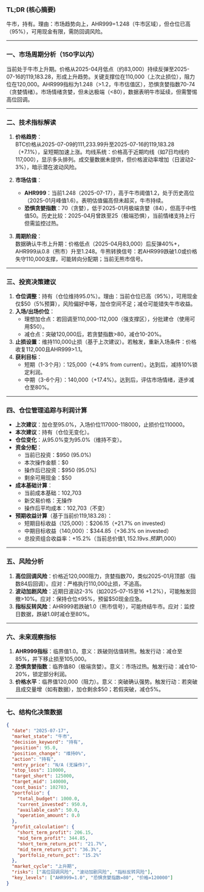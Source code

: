 ### TL;DR (核心摘要)  
牛市，持有。理由：市场趋势向上，AHR999=1.248（牛市区域），但仓位已高（95%），可用现金有限，需防回调风险。

---

### 一、市场周期分析（150字以内）  
当前处于牛市上升期。价格从2025-04月低点（约83,000）持续反弹至2025-07-16的119,183.28，形成上升趋势。关键支撑位在110,000（上次止损位），阻力位在120,000。AHR999指标为1.248（>1.2，牛市估值区），恐惧贪婪指数70-74（贪婪情绪）。市场情绪贪婪，但未达极端（<80），数据表明牛市延续，但需警惕高位回调。

---

### 二、技术指标解读  
1. **价格趋势**：  
   BTC价格从2025-07-09的111,233.99升至2025-07-16的119,183.28（+7.1%），呈短期加速上涨。均线系统：价格高于近期均线（如7日均线约117,000），显示多头排列。成交量数据未提供，但价格波动率增加（日波动2-3%），暗示潜在波动风险。

2. **市场估值**：  
   - **AHR999**：当前1.248（2025-07-17），高于牛市阈值1.2，处于历史高位（2025-01月峰值1.6）。表明估值偏高但未超买，牛市持续。  
   - **恐惧贪婪指数**：70（贪婪），低于2025-01月极端贪婪（84），但高于中性值50。历史比较：2025-04月曾跌至25（极端恐惧），当前情绪支持上行但需监控过热。

3. **周期阶段**：  
   数据确认牛市上升期：价格低点（2025-04月83,000）后反弹40%+，AHR999从0.8（熊市）升至1.248。牛熊转换信号：若AHR999跌破1.0或价格失守110,000支撑，可能转向分配期；当前无熊市信号。

---

### 三、投资决策建议  
1. **仓位调整**：持有（仓位维持95.0%）。理由：当前仓位已高（95%），可用现金仅$50（5%预算），风险偏好中等，加仓空间不足；减仓可能错失牛市收益。  
2. **入场/出场价位**：  
   - 理想加仓点：若回调至110,000-112,000（强支撑区），分批建仓（使用可用$50）。  
   - 减仓点：突破120,000后，若贪婪指数>80，减仓10-20%。  
3. **止损设置**：维持110,000止损（基于上次建议）。若触发，重新入场条件：价格收复112,000且AHR999>1.1。  
4. **获利目标**：  
   - 短期（1-3个月）：125,000（+4.9% from current）。达到后，减持10%锁定利润。  
   - 中期（3-6个月）：140,000（+17.4%）。达到后，评估市场情绪，逐步减仓至80%。

---

### 四、仓位管理追踪与利润计算  
- **上次建议**：加仓至95.0%，入场价位117000-118000，止损价位110000。  
- **本次建议**：持有（仓位无变化）。  
- **仓位变化**：从95.0%变为95.0%（维持不变）。  
- **资金分配**：  
  - 当前已投资：$950 (95.0%)  
  - 本次操作金额：$0  
  - 操作后已投资：$950 (95.0%)  
  - 剩余可用现金：$50  
- **成本基础计算**：  
  - 当前成本基础：102,703  
  - 新交易价格：无操作  
  - 操作后平均成本：102,703（不变）  
- **预期收益计算**（基于当前价119,183.28）：  
  - 短期目标收益（125,000）：$206.15（+21.7% on invested）  
  - 中期目标收益（140,000）：$344.85（+36.3% on invested）  
  - 总投资组合收益率：+15.2%（当前总价值$1,152.19 vs. 预算$1,000）  

---

### 五、风险分析  
1. **高位回调风险**：价格近120,000阻力，贪婪指数70，类似2025-01月顶部（指数84后回调）。应对：严格执行110,000止损，不追高。  
2. **波动加剧风险**：近期日波动2-3%（如2025-07-15至16 +1.2%），可能触发回撤>10%。应对：保持仓位≤95%，预留$50现金应急。  
3. **指标反转风险**：AHR999若跌破1.0（熊市信号），可能终结牛市。应对：监控日数据，跌破1.0时减仓至80%。  

---

### 六、未来观察指标  
1. **AHR999指标**：临界值1.0。意义：跌破则估值转熊。触发行动：减仓至85%，并下移止损至105,000。  
2. **恐惧贪婪指数**：临界值80（极端贪婪）。意义：市场过热。触发行动：减仓10-20%，锁定部分利润。  
3. **价格水平**：临界值120,000（阻力）。意义：突破确认强势。触发行动：若突破且成交量增（如有数据），加仓剩余$50；若假突破，减仓5%。  

---

### 七、结构化决策数据  
```json
{
  "date": "2025-07-17",
  "market_state": "牛市",
  "decision_keyword": "持有",
  "position": 95.0,
  "position_change": "维持0%",
  "action": "持有",
  "entry_price": "N/A (无操作)",
  "stop_loss": 110000,
  "target_short": 125000,
  "target_mid": 140000,
  "cost_basis": 102703,
  "portfolio": {
    "total_budget": 1000.0,
    "current_invested": 950.0,
    "available_cash": 50.0,
    "operation_amount": 0.0
  },
  "profit_calculation": {
    "short_term_profit": 206.15,
    "mid_term_profit": 344.85,
    "short_term_return_pct": "21.7%",
    "mid_term_return_pct": "36.3%",
    "portfolio_return_pct": "15.2%"
  },
  "market_cycle": "上升期",
  "risks": ["高位回调风险", "波动加剧风险", "指标反转风险"],
  "key_levels": ["AHR999=1.0", "恐惧贪婪指数=80", "价格=120000"]
}
```
